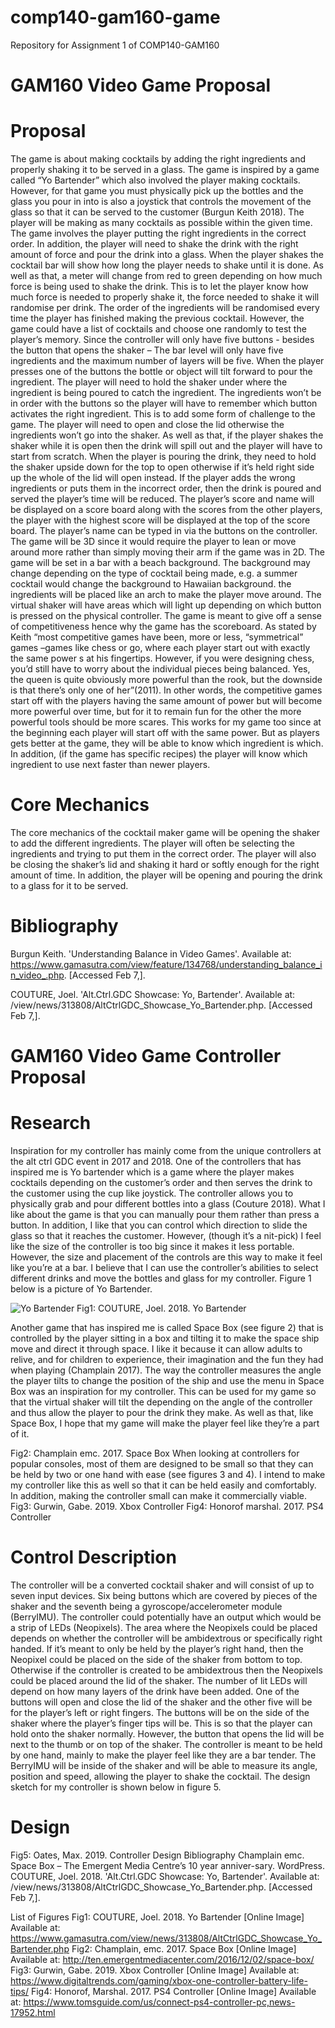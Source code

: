 # comp140-gam160-game
Repository for Assignment 1 of COMP140-GAM160

# GAM160 Video Game Proposal

# Proposal
The game is about making cocktails by adding the right ingredients and properly shaking it to be served in a glass. The game is inspired by a game called “Yo Bartender” which also involved the player making cocktails. However, for that game you must physically pick up the bottles and the glass you pour in into is also a joystick that controls the movement of the glass so that it can be served to the customer (Burgun Keith 2018). The player will be making as many cocktails as possible within the given time. The game involves the player putting the right ingredients in the correct order. In addition, the player will need to shake the drink with the right amount of force and pour the drink into a glass. When the player shakes the cocktail bar will show how long the player needs to shake until it is done. As well as that, a meter will change from red to green depending on how much force is being used to shake the drink. This is to let the player know how much force is needed to properly shake it, the force needed to shake it will randomise per drink. The order of the ingredients will be randomised every time the player has finished making the previous cocktail. However, the game could have a list of cocktails and choose one randomly to test the player’s memory. Since the controller will only have five buttons - besides the button that opens the shaker – The bar level will only have five ingredients and the maximum number of layers will be five. When the player presses one of the buttons the bottle or object will tilt forward to pour the ingredient.
The player will need to hold the shaker under where the ingredient is being poured to catch the ingredient. The ingredients won’t be in order with the buttons so the player will have to remember which button activates the right ingredient. This is to add some form of challenge to the game. The player will need to open and close the lid otherwise the ingredients won’t go into the shaker. As well as that, if the player shakes the shaker while it is open then the drink will spill out and the player will have to start from scratch. When the player is pouring the drink, they need to hold the shaker upside down for the top to open otherwise if it’s held right side up the whole of the lid will open instead. If the player adds the wrong ingredients or puts them in the incorrect order, then the drink is poured and served the player’s time will be reduced.
The player’s score and name will be displayed on a score board along with the scores from the other players, the player with the highest score will be displayed at the top of the score board. The player’s name can be typed in via the buttons on the controller. The game will be 3D since it would require the player to lean or move around more rather than simply moving their arm if the game was in 2D. The game will be set in a bar with a beach background. The background may change depending on the type of cocktail being made, e.g. a summer cocktail would change the background to Hawaiian background. the ingredients will be placed like an arch to make the player move around. The virtual shaker will have areas which will light up depending on which button is pressed on the physical controller.
The game is meant to give off a sense of competitiveness hence why the game has the scoreboard. As stated by Keith “most competitive games have been, more or less, “symmetrical” games –games like chess or go, where each player start out with exactly the same power s at his fingertips. However, if you were designing chess, you’d still have to worry about the individual pieces being balanced. Yes, the queen is quite obviously more powerful than the rook, but the downside is that there’s only one of her”(2011). In other words, the competitive games start off with the players having the same amount of power but will become more powerful over time, but for it to remain fun for the other the more powerful tools should be more scares. This works for my game too since at the beginning each player will start off with the same power. But as players gets better at the game, they will be able to know which ingredient is which. In addition, (if the game has specific recipes) the player will know which ingredient to use next faster than newer players.

# Core Mechanics
The core mechanics of the cocktail maker game will be opening the shaker to add the different ingredients. The player will often be selecting the ingredients and trying to put them in the correct order. The player will also be closing the shaker’s lid and shaking it hard or softly enough for the right amount of time. In addition, the player will be opening and pouring the drink to a glass for it to be served.

# Bibliography
Burgun Keith. 'Understanding Balance in Video Games'. Available at: https://www.gamasutra.com/view/feature/134768/understanding_balance_in_video_.php. [Accessed Feb 7,].

COUTURE, Joel. 'Alt.Ctrl.GDC Showcase: Yo, Bartender'. Available at: /view/news/313808/AltCtrlGDC_Showcase_Yo_Bartender.php. [Accessed Feb 7,].

# GAM160 Video Game Controller Proposal

# Research
Inspiration for my controller has mainly come from the unique controllers at the alt ctrl GDC event in 2017 and 2018. One of the controllers that has inspired me is Yo bartender which is a game where the player makes cocktails depending on the customer’s order and then serves the drink to the customer using the cup like joystick. The controller allows you to physically grab and pour different bottles into a glass (Couture 2018). What I like about the game is that you can manually pour them rather than press a button. In addition, I like that you can control which direction to slide the glass so that it reaches the customer. However, (though it’s a nit-pick) I feel like the size of the controller is too big since it makes it less portable. However, the size and placement of the controls are this way to make it feel like you’re at a bar. I believe that I can use the controller’s abilities to select different drinks and move the bottles and glass for my controller. Figure 1 below is a picture of Yo Bartender.
 
![Yo Bartender]()
Fig1: COUTURE, Joel. 2018. Yo Bartender

Another game that has inspired me is called Space Box (see figure 2) that is controlled by the player sitting in a box and tilting it to make the space ship move and direct it through space. I like it because it can allow adults to relive, and for children to experience, their imagination and the fun they had when playing (Champlain 2017). The way the controller measures the angle the player tilts to change the position of the ship and use the menu in Space Box was an inspiration for my controller. This can be used for my game so that the virtual shaker will tilt the depending on the angle of the controller and thus allow the player to pour the drink they make. As well as that, like Space Box, I hope that my game will make the player feel like they’re a part of it. 
 
Fig2: Champlain emc. 2017. Space Box
When looking at controllers for popular consoles, most of them are designed to be small so that they can be held by two or one hand with ease (see figures 3 and 4). I intend to make my controller like this as well so that it can be held easily and comfortably. In addition, making the controller small can make it commercially viable.    
Fig3: Gurwin, Gabe. 2019. Xbox Controller   Fig4: Honorof marshal. 2017. PS4 Controller

# Control Description
The controller will be a converted cocktail shaker and will consist of up to seven input devices. Six being buttons which are covered by pieces of the shaker and the seventh being a gyroscope/accelerometer module (BerryIMU). The controller could potentially have an output which would be a strip of LEDs (Neopixels). The area where the Neopixels could be placed depends on whether the controller will be ambidextrous or specifically right handed. If it’s meant to only be held by the player’s right hand, then the Neopixel could be placed on the side of the shaker from bottom to top. Otherwise if the controller is created to be ambidextrous then the Neopixels could be placed around the lid of the shaker. The number of lit LEDs will depend on how many layers of the drink have been added. One of the buttons will open and close the lid of the shaker and the other five will be for the player’s left or right fingers. The buttons will be on the side of the shaker where the player’s finger tips will be. This is so that the player can hold onto the shaker normally. However, the button that opens the lid will be next to the thumb or on top of the shaker. The controller is meant to be held by one hand, mainly to make the player feel like they are a bar tender. The BerryIMU will be inside of the shaker and will be able to measure its angle, position and speed, allowing the player to shake the cocktail. The design sketch for my controller is shown below in figure 5.

# Design
 
Fig5: Oates, Max. 2019. Controller Design
Bibliography
Champlain emc. Space Box – The Emergent Media Centre’s 10 year anniver-sary. WordPress.
COUTURE, Joel. 2018. 'Alt.Ctrl.GDC Showcase: Yo, Bartender'. Available at: /view/news/313808/AltCtrlGDC_Showcase_Yo_Bartender.php. [Accessed Feb 7,].

List of Figures
Fig1: COUTURE, Joel. 2018. Yo Bartender [Online Image] Available at: 
https://www.gamasutra.com/view/news/313808/AltCtrlGDC_Showcase_Yo_Bartender.php
 Fig2: Champlain, emc. 2017. Space Box [Online Image] Available at:
http://ten.emergentmediacenter.com/2016/12/02/space-box/
Fig3: Gurwin, Gabe. 2019. Xbox Controller [Online Image] Available at:
https://www.digitaltrends.com/gaming/xbox-one-controller-battery-life-tips/
Fig4: Honorof, Marshal. 2017. PS4 Controller [Online Image] Available at:
https://www.tomsguide.com/us/connect-ps4-controller-pc,news-17952.html

